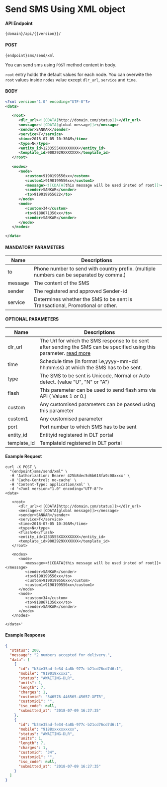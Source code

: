 # Send SMS Using XML object

#### API Endpoint

```
{domain}/api/{{version}}/
```

#### POST
```
{endpoint}sms/send/xml
```

You can send sms using `POST` method content in body.

`root` entry holds the default values for each node. You can overwite the `root` values inside `nodes` value except `dlr_url`, `service` and `time`.

#### BODY

```xml
<?xml version="1.0" encoding="UTF-8"?>
<data>
	
   <root>
      <dlr_url><![CDATA[http://domain.com/status]]></dlr_url>
      <message><![CDATA[global message]]></message>
      <sender>SANKAR</sender>
      <service>T</service>
      <time>2018-07-05 10:30AM</time>
      <type>N</type>
      <entity_id>1233555XXXXXXXXX</entity_id>
      <template_id>9002929XXXXXXX</template_id>
   </root>
   
   <nodes>
      <node>
         <custom>9190199556xx</custom>
         <custom1>9190199556xx</custom1>
         <message><![CDATA[this message will be used insted of root]]></message>
         <sender>SANKAR</sender>
         <to>919019955622</to>
      </node>
      <node>
         <custom>34</custom>
         <to>9188671356xx</to>
         <sender>SANKAR</sender>
      </node>
   </nodes>

</data>
```

####  MANDATORY PARAMETERS

| Name     | Descriptions |
|----------|--------------|
| to | Phone number to send with country prefix. (multiple numbers can be separated by comma.) |
| message | The content of the SMS |
| sender | The registered and approved Sender-id |
| service | Determines whether the SMS to be sent is Transactional, Promotional or other. |


####  OPTIONAL PARAMETERS


| Name     | Descriptions |
|----------|--------------|
| dlr_url | The Url for which the SMS response to be sent after sending the SMS can be specified using this parameter. [read more](/docs/{{version}}/sms-push-dlr)|
| time |  Schedule time (in format i.e,yyyy-mm-dd hh:mm:ss) at which the SMS has to be sent. |
| type | The SMS to be sent is Unicode, Normal or Auto detect. (value "U", "N" or "A") |
| flash | This parameter can be used to send flash sms via API ( Values 1 or 0.) |
| custom | Any customised parameters can be passed  using this parameter |
| custom1 | Any customised parameter |
| port | Port number to which SMS has to be sent |
| entity_id | Entityid registered in DLT portal |
| template_id | TemplateId registered in DLT portal|

#### Example Request

```curl
curl -X POST \
  "{endpoint}sms/send/xml" \
  -H 'Authorization: Bearer 425b8dec5d6b618fa9c08xxxx' \
  -H 'Cache-Control: no-cache' \
  -H 'Content-Type: application/xml' \
  -d '<?xml version="1.0" encoding="UTF-8"?>
<data>
	
   <root>
      <dlr_url><![CDATA[http://domain.com/status]]></dlr_url>
      <message><![CDATA[global message]]></message>
      <sender>SANKAR</sender>
      <service>T</service>
      <time>2018-07-05 10:30AM</time>
      <type>N</type>
      <flash>0</flash>
      <entity_id>1233555XXXXXXXXX</entity_id>
      <template_id>9002929XXXXXXX</template_id>
   </root>
   
   <nodes>
      <node>
         <message><![CDATA[this message will be used insted of root]]></message>
         <sender>SANKAR</sender>
         <to>9190199556xx</to>
         <custom>9190199556xx</custom>
         <custom1>9190199556xx</custom1>
      </node>
      <node>
         <custom>34</custom>
         <to>9188671356xx</to>
         <sender>SANKAR</sender>
      </node>
   </nodes>

</data>'
```

#### Example Response

```json
{
  "status": 200,
  "message": "2 numbers accepted for delivery.",
  "data": [
    {
      "id": "b34e35ad-fe34-4a8b-977c-b21cd76cd7d6:1",
      "mobile": "919019xxxx2",
      "status": "AWAITING-DLR",
      "units": 1,
      "length": 7,
      "charges": 1,
      "customid": "346576-446565-45657-XFTR",
      "customid1": "",
      "iso_code": null,
      "submitted_at": "2018-07-09 16:27:35"
    },
    {
      "id": "b34e35ad-fe34-4a8b-977c-b21cd76cd7d6:1",
      "mobile": "9188xxxxxxxxxx",
      "status": "AWAITING-DLR",
      "units": 1,
      "length": 7,
      "charges": 1,
      "customid": "34",
      "customid1": "",
      "iso_code": null,
      "submitted_at": "2018-07-09 16:27:35"
    }
  ]
}
```